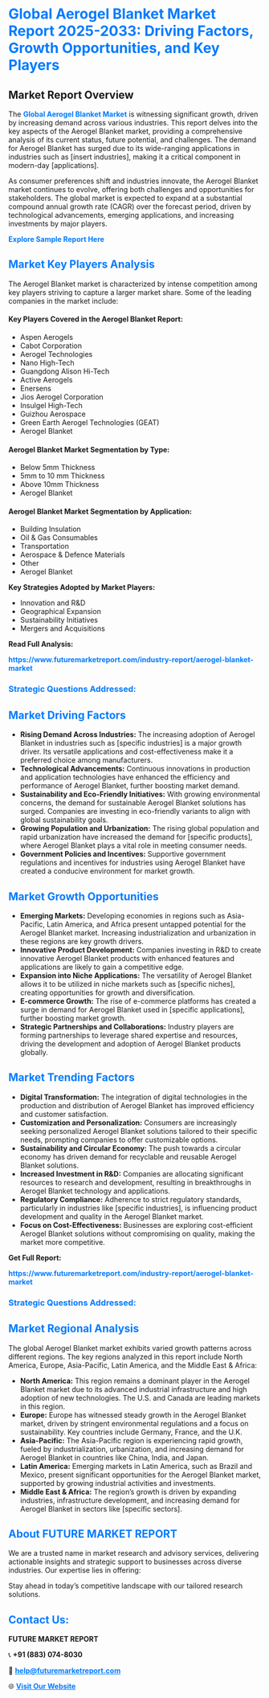 <h1 style="color: #007BFF;">Global Aerogel Blanket Market Report 2025-2033: Driving Factors, Growth Opportunities, and Key Players</h1>

<section id="overview">
<h2>Market Report Overview</h2>
<p>The <a href="https://www.futuremarketreport.com/industry-report/aerogel-blanket-market" style="color: #007BFF; text-decoration: none;"><strong>Global Aerogel Blanket Market</strong></a> is witnessing significant growth, driven by increasing demand across various industries. This report delves into the key aspects of the Aerogel Blanket market, providing a comprehensive analysis of its current status, future potential, and challenges. The demand for Aerogel Blanket has surged due to its wide-ranging applications in industries such as [insert industries], making it a critical component in modern-day [applications].</p>
<p>As consumer preferences shift and industries innovate, the Aerogel Blanket market continues to evolve, offering both challenges and opportunities for stakeholders. The global market is expected to expand at a substantial compound annual growth rate (CAGR) over the forecast period, driven by technological advancements, emerging applications, and increasing investments by major players.</p>
</section>

<section id="overview">
<p><a href="https://www.futuremarketreport.com/request-sample/reportId=110292" style="color: #007BFF; text-decoration: none;"><strong>Explore Sample Report Here</strong></a></p>
</section>

<section id="key-players">
<h2 style="color: #007BFF;">Market Key Players Analysis</h2>
<p>The Aerogel Blanket market is characterized by intense competition among key players striving to capture a larger market share. Some of the leading companies in the market include:</p>
<h4>Key Players Covered in the Aerogel Blanket Report:</h4>
<ul><li>Aspen Aerogels</li><li>Cabot Corporation</li><li>Aerogel Technologies</li><li>Nano High-Tech</li><li>Guangdong Alison Hi-Tech</li><li>Active Aerogels</li><li>Enersens</li><li>Jios Aerogel Corporation</li><li>Insulgel High-Tech</li><li>Guizhou Aerospace</li><li>Green Earth Aerogel Technologies (GEAT)</li><li>Aerogel Blanket</li></ul>
<h4>Aerogel Blanket Market Segmentation by Type:</h4>
<ul><li>Below 5mm Thickness</li><li>5mm to 10 mm Thickness</li><li>Above 10mm Thickness</li><li>Aerogel Blanket</li></ul>

<h4>Aerogel Blanket Market Segmentation by Application:</h4>
<ul><li>Building Insulation</li><li>Oil &amp; Gas Consumables</li><li>Transportation</li><li>Aerospace &amp; Defence Materials</li><li>Other</li><li>Aerogel Blanket</li></ul>
<p><strong>Key Strategies Adopted by Market Players:</strong></p>
<ul>
<li>Innovation and R&D</li>
<li>Geographical Expansion</li>
<li>Sustainability Initiatives</li>
<li>Mergers and Acquisitions</li>
</ul>
</section>

<section>
<p><strong>Read Full Analysis: </strong></p><a href="https://www.futuremarketreport.com/industry-report/aerogel-blanket-market" style="color: #007BFF; text-decoration: none;"><strong>https://www.futuremarketreport.com/industry-report/aerogel-blanket-market</strong></a>
<h3 style="color: #007BFF;">Strategic Questions Addressed:</h3>
</section>

<section id="driving-factors">
<h2 style="color: #007BFF;">Market Driving Factors</h2>
<ul>
<li><strong>Rising Demand Across Industries:</strong> The increasing adoption of Aerogel Blanket in industries such as [specific industries] is a major growth driver. Its versatile applications and cost-effectiveness make it a preferred choice among manufacturers.</li>
<li><strong>Technological Advancements:</strong> Continuous innovations in production and application technologies have enhanced the efficiency and performance of Aerogel Blanket, further boosting market demand.</li>
<li><strong>Sustainability and Eco-Friendly Initiatives:</strong> With growing environmental concerns, the demand for sustainable Aerogel Blanket solutions has surged. Companies are investing in eco-friendly variants to align with global sustainability goals.</li>
<li><strong>Growing Population and Urbanization:</strong> The rising global population and rapid urbanization have increased the demand for [specific products], where Aerogel Blanket plays a vital role in meeting consumer needs.</li>
<li><strong>Government Policies and Incentives:</strong> Supportive government regulations and incentives for industries using Aerogel Blanket have created a conducive environment for market growth.</li>
</ul>
</section>

<section id="growth-opportunities">
<h2 style="color: #007BFF;">Market Growth Opportunities</h2>
<ul>
<li><strong>Emerging Markets:</strong> Developing economies in regions such as Asia-Pacific, Latin America, and Africa present untapped potential for the Aerogel Blanket market. Increasing industrialization and urbanization in these regions are key growth drivers.</li>
<li><strong>Innovative Product Development:</strong> Companies investing in R&D to create innovative Aerogel Blanket products with enhanced features and applications are likely to gain a competitive edge.</li>
<li><strong>Expansion into Niche Applications:</strong> The versatility of Aerogel Blanket allows it to be utilized in niche markets such as [specific niches], creating opportunities for growth and diversification.</li>
<li><strong>E-commerce Growth:</strong> The rise of e-commerce platforms has created a surge in demand for Aerogel Blanket used in [specific applications], further boosting market growth.</li>
<li><strong>Strategic Partnerships and Collaborations:</strong> Industry players are forming partnerships to leverage shared expertise and resources, driving the development and adoption of Aerogel Blanket products globally.</li>
</ul>
</section>

<section id="trending-factors">
<h2 style="color: #007BFF;">Market Trending Factors</h2>
<ul>
<li><strong>Digital Transformation:</strong> The integration of digital technologies in the production and distribution of Aerogel Blanket has improved efficiency and customer satisfaction.</li>
<li><strong>Customization and Personalization:</strong> Consumers are increasingly seeking personalized Aerogel Blanket solutions tailored to their specific needs, prompting companies to offer customizable options.</li>
<li><strong>Sustainability and Circular Economy:</strong> The push towards a circular economy has driven demand for recyclable and reusable Aerogel Blanket solutions.</li>
<li><strong>Increased Investment in R&D:</strong> Companies are allocating significant resources to research and development, resulting in breakthroughs in Aerogel Blanket technology and applications.</li>
<li><strong>Regulatory Compliance:</strong> Adherence to strict regulatory standards, particularly in industries like [specific industries], is influencing product development and quality in the Aerogel Blanket market.</li>
<li><strong>Focus on Cost-Effectiveness:</strong> Businesses are exploring cost-efficient Aerogel Blanket solutions without compromising on quality, making the market more competitive.</li>
</ul>
</section>

<section>
<p><strong>Get Full Report: </strong></p><a href="https://www.futuremarketreport.com/industry-report/aerogel-blanket-market" style="color: #007BFF; text-decoration: none;"><strong>https://www.futuremarketreport.com/industry-report/aerogel-blanket-market</strong></a>
<h3 style="color: #007BFF;">Strategic Questions Addressed:</h3>
</section>


<section id="regional-analysis">
<h2 style="color: #007BFF;">Market Regional Analysis</h2>
<p>The global Aerogel Blanket market exhibits varied growth patterns across different regions. The key regions analyzed in this report include North America, Europe, Asia-Pacific, Latin America, and the Middle East & Africa:</p>
<ul>
<li><strong>North America:</strong> This region remains a dominant player in the Aerogel Blanket market due to its advanced industrial infrastructure and high adoption of new technologies. The U.S. and Canada are leading markets in this region.</li>
<li><strong>Europe:</strong> Europe has witnessed steady growth in the Aerogel Blanket market, driven by stringent environmental regulations and a focus on sustainability. Key countries include Germany, France, and the U.K.</li>
<li><strong>Asia-Pacific:</strong> The Asia-Pacific region is experiencing rapid growth, fueled by industrialization, urbanization, and increasing demand for Aerogel Blanket in countries like China, India, and Japan.</li>
<li><strong>Latin America:</strong> Emerging markets in Latin America, such as Brazil and Mexico, present significant opportunities for the Aerogel Blanket market, supported by growing industrial activities and investments.</li>
<li><strong>Middle East & Africa:</strong> The region’s growth is driven by expanding industries, infrastructure development, and increasing demand for Aerogel Blanket in sectors like [specific sectors].</li>
</ul>
</section>

<footer>
<h2 style="color: #007BFF;">About FUTURE MARKET REPORT</h2>
<p>We are a trusted name in market research and advisory services, delivering actionable insights and strategic support to businesses across diverse industries. Our expertise lies in offering:</p>

<p>Stay ahead in today’s competitive landscape with our tailored research solutions.</p>

<h2 style="color: #007BFF;">Contact Us:</h2>
<p><strong>FUTURE MARKET REPORT</strong></p>
<p>📞 <strong>+91 (883) 074-8030</strong></p>
<p>📧 <strong><a href="mailto:help@futuremarketreport.com" style="color: #007BFF;">help@futuremarketreport.com</a></strong></p>
<p>🌐 <strong><a href="https://www.futuremarketreport.com/" style="color: #007BFF;">Visit Our Website</a></strong></p>
</footer>